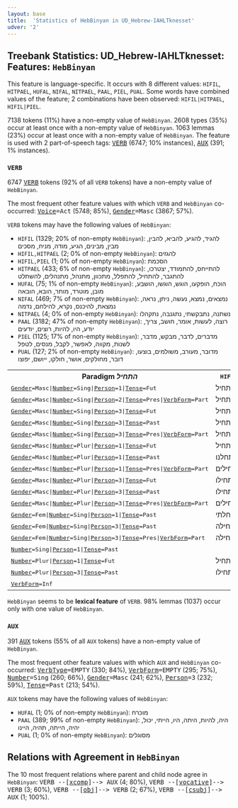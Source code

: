```yaml
---
layout: base
title:  'Statistics of HebBinyan in UD_Hebrew-IAHLTknesset'
udver: '2'
---
```


## Treebank Statistics: UD_Hebrew-IAHLTknesset: Features: `HebBinyan`

This feature is language-specific.
It occurs with 8 different values: `HIFIL`, `HITPAEL`, `HUFAL`, `NIFAL`, `NITPAEL`, `PAAL`, `PIEL`, `PUAL`.
Some words have combined values of the feature; 2 combinations have been observed: `HIFIL|HITPAEL`, `HIFIL|PIEL`.

7138 tokens (11%) have a non-empty value of `HebBinyan`.
2608 types (35%) occur at least once with a non-empty value of `HebBinyan`.
1063 lemmas (23%) occur at least once with a non-empty value of `HebBinyan`.
The feature is used with 2 part-of-speech tags: <tt><a href="he_iahltknesset-pos-VERB.html">VERB</a></tt> (6747; 10% instances), <tt><a href="he_iahltknesset-pos-AUX.html">AUX</a></tt> (391; 1% instances).

### `VERB`

6747 <tt><a href="he_iahltknesset-pos-VERB.html">VERB</a></tt> tokens (92% of all `VERB` tokens) have a non-empty value of `HebBinyan`.

The most frequent other feature values with which `VERB` and `HebBinyan` co-occurred: <tt><a href="he_iahltknesset-feat-Voice.html">Voice</a></tt><tt>=Act</tt> (5748; 85%), <tt><a href="he_iahltknesset-feat-Gender.html">Gender</a></tt><tt>=Masc</tt> (3867; 57%).

`VERB` tokens may have the following values of `HebBinyan`:

* `HIFIL` (1329; 20% of non-empty `HebBinyan`): להגיד, להגיע, להביא, להבין, מבין, מבינים, הגיע, מודה, מניח, מסכים
* `HIFIL,HITPAEL` (2; 0% of non-empty `HebBinyan`): להגזים
* `HIFIL,PIEL` (1; 0% of non-empty `HebBinyan`): הסכמת
* `HITPAEL` (433; 6% of non-empty `HebBinyan`): להתייחס, להתמודד, יצטרכו, להתגבר, להתחיל, להתפלל, מתכוון, מתנהל, מתנהלים, להשתלט
* `HUFAL` (75; 1% of non-empty `HebBinyan`): הוכח, הופקעו, הוגש, הוגשו, הושבע, מובן, מוטרד, מותר, הובא, הובאה
* `NIFAL` (469; 7% of non-empty `HebBinyan`): נמצאים, נמצא, נעשה, ניתן, נראה, נמצאת, להיכנס, נקרא, להילחם, נדמה
* `NITPAEL` (4; 0% of non-empty `HebBinyan`): נשתנה, נתבקשתי, נתגנבה, נתקהלו
* `PAAL` (3182; 47% of non-empty `HebBinyan`): רוצה, לעשות, אומר, חושב, צריך, יודע, היו, להיות, רוצים, יודעים
* `PIEL` (1125; 17% of non-empty `HebBinyan`): מדברים, לדבר, מבקש, מדבר, לשנות, מקווה, לאפשר, לקבל, מנסים, לטפל
* `PUAL` (127; 2% of non-empty `HebBinyan`): מדובר, מעורב, משולמים, בוצעו, דובר, מחולקים, אושר, חולקו, ייושם, יפוצו

<table>
  <tr><th>Paradigm <i>התחיל</i></th><th><tt>HIFIL</tt></th><th><tt>HITPAEL</tt></th><th><tt>PAAL</tt></th></tr>
  <tr><td><tt><tt><a href="he_iahltknesset-feat-Gender.html">Gender</a></tt><tt>=Masc</tt>|<tt><a href="he_iahltknesset-feat-Number.html">Number</a></tt><tt>=Sing</tt>|<tt><a href="he_iahltknesset-feat-Person.html">Person</a></tt><tt>=1</tt>|<tt><a href="he_iahltknesset-feat-Tense.html">Tense</a></tt><tt>=Fut</tt></tt></td><td>אתחיל</td><td></td><td></td></tr>
  <tr><td><tt><tt><a href="he_iahltknesset-feat-Gender.html">Gender</a></tt><tt>=Masc</tt>|<tt><a href="he_iahltknesset-feat-Number.html">Number</a></tt><tt>=Sing</tt>|<tt><a href="he_iahltknesset-feat-Person.html">Person</a></tt><tt>=2</tt>|<tt><a href="he_iahltknesset-feat-Tense.html">Tense</a></tt><tt>=Pres</tt>|<tt><a href="he_iahltknesset-feat-VerbForm.html">VerbForm</a></tt><tt>=Part</tt></tt></td><td>מתחיל</td><td></td><td></td></tr>
  <tr><td><tt><tt><a href="he_iahltknesset-feat-Gender.html">Gender</a></tt><tt>=Masc</tt>|<tt><a href="he_iahltknesset-feat-Number.html">Number</a></tt><tt>=Sing</tt>|<tt><a href="he_iahltknesset-feat-Person.html">Person</a></tt><tt>=3</tt>|<tt><a href="he_iahltknesset-feat-Tense.html">Tense</a></tt><tt>=Fut</tt></tt></td><td>יתחיל</td><td></td><td></td></tr>
  <tr><td><tt><tt><a href="he_iahltknesset-feat-Gender.html">Gender</a></tt><tt>=Masc</tt>|<tt><a href="he_iahltknesset-feat-Number.html">Number</a></tt><tt>=Sing</tt>|<tt><a href="he_iahltknesset-feat-Person.html">Person</a></tt><tt>=3</tt>|<tt><a href="he_iahltknesset-feat-Tense.html">Tense</a></tt><tt>=Past</tt></tt></td><td>התחיל</td><td>התחיל</td><td></td></tr>
  <tr><td><tt><tt><a href="he_iahltknesset-feat-Gender.html">Gender</a></tt><tt>=Masc</tt>|<tt><a href="he_iahltknesset-feat-Number.html">Number</a></tt><tt>=Sing</tt>|<tt><a href="he_iahltknesset-feat-Person.html">Person</a></tt><tt>=3</tt>|<tt><a href="he_iahltknesset-feat-Tense.html">Tense</a></tt><tt>=Pres</tt>|<tt><a href="he_iahltknesset-feat-VerbForm.html">VerbForm</a></tt><tt>=Part</tt></tt></td><td>מתחיל</td><td></td><td></td></tr>
  <tr><td><tt><tt><a href="he_iahltknesset-feat-Gender.html">Gender</a></tt><tt>=Masc</tt>|<tt><a href="he_iahltknesset-feat-Number.html">Number</a></tt><tt>=Plur</tt>|<tt><a href="he_iahltknesset-feat-Person.html">Person</a></tt><tt>=1</tt>|<tt><a href="he_iahltknesset-feat-Tense.html">Tense</a></tt><tt>=Fut</tt></tt></td><td>נתחיל</td><td></td><td></td></tr>
  <tr><td><tt><tt><a href="he_iahltknesset-feat-Gender.html">Gender</a></tt><tt>=Masc</tt>|<tt><a href="he_iahltknesset-feat-Number.html">Number</a></tt><tt>=Plur</tt>|<tt><a href="he_iahltknesset-feat-Person.html">Person</a></tt><tt>=1</tt>|<tt><a href="he_iahltknesset-feat-Tense.html">Tense</a></tt><tt>=Past</tt></tt></td><td>התחלנו</td><td></td><td>התחלנו</td></tr>
  <tr><td><tt><tt><a href="he_iahltknesset-feat-Gender.html">Gender</a></tt><tt>=Masc</tt>|<tt><a href="he_iahltknesset-feat-Number.html">Number</a></tt><tt>=Plur</tt>|<tt><a href="he_iahltknesset-feat-Person.html">Person</a></tt><tt>=1</tt>|<tt><a href="he_iahltknesset-feat-Tense.html">Tense</a></tt><tt>=Pres</tt>|<tt><a href="he_iahltknesset-feat-VerbForm.html">VerbForm</a></tt><tt>=Part</tt></tt></td><td>מתחילים</td><td></td><td></td></tr>
  <tr><td><tt><tt><a href="he_iahltknesset-feat-Gender.html">Gender</a></tt><tt>=Masc</tt>|<tt><a href="he_iahltknesset-feat-Number.html">Number</a></tt><tt>=Plur</tt>|<tt><a href="he_iahltknesset-feat-Person.html">Person</a></tt><tt>=3</tt>|<tt><a href="he_iahltknesset-feat-Tense.html">Tense</a></tt><tt>=Fut</tt></tt></td><td>יתחילו</td><td></td><td></td></tr>
  <tr><td><tt><tt><a href="he_iahltknesset-feat-Gender.html">Gender</a></tt><tt>=Masc</tt>|<tt><a href="he_iahltknesset-feat-Number.html">Number</a></tt><tt>=Plur</tt>|<tt><a href="he_iahltknesset-feat-Person.html">Person</a></tt><tt>=3</tt>|<tt><a href="he_iahltknesset-feat-Tense.html">Tense</a></tt><tt>=Past</tt></tt></td><td>התחילו</td><td></td><td></td></tr>
  <tr><td><tt><tt><a href="he_iahltknesset-feat-Gender.html">Gender</a></tt><tt>=Masc</tt>|<tt><a href="he_iahltknesset-feat-Number.html">Number</a></tt><tt>=Plur</tt>|<tt><a href="he_iahltknesset-feat-Person.html">Person</a></tt><tt>=3</tt>|<tt><a href="he_iahltknesset-feat-Tense.html">Tense</a></tt><tt>=Pres</tt>|<tt><a href="he_iahltknesset-feat-VerbForm.html">VerbForm</a></tt><tt>=Part</tt></tt></td><td>מתחילים</td><td></td><td></td></tr>
  <tr><td><tt><tt><a href="he_iahltknesset-feat-Gender.html">Gender</a></tt><tt>=Fem</tt>|<tt><a href="he_iahltknesset-feat-Number.html">Number</a></tt><tt>=Sing</tt>|<tt><a href="he_iahltknesset-feat-Person.html">Person</a></tt><tt>=1</tt>|<tt><a href="he_iahltknesset-feat-Tense.html">Tense</a></tt><tt>=Past</tt></tt></td><td>התחלתי</td><td></td><td></td></tr>
  <tr><td><tt><tt><a href="he_iahltknesset-feat-Gender.html">Gender</a></tt><tt>=Fem</tt>|<tt><a href="he_iahltknesset-feat-Number.html">Number</a></tt><tt>=Sing</tt>|<tt><a href="he_iahltknesset-feat-Person.html">Person</a></tt><tt>=3</tt>|<tt><a href="he_iahltknesset-feat-Tense.html">Tense</a></tt><tt>=Past</tt></tt></td><td>התחילה</td><td></td><td></td></tr>
  <tr><td><tt><tt><a href="he_iahltknesset-feat-Gender.html">Gender</a></tt><tt>=Fem</tt>|<tt><a href="he_iahltknesset-feat-Number.html">Number</a></tt><tt>=Sing</tt>|<tt><a href="he_iahltknesset-feat-Person.html">Person</a></tt><tt>=3</tt>|<tt><a href="he_iahltknesset-feat-Tense.html">Tense</a></tt><tt>=Pres</tt>|<tt><a href="he_iahltknesset-feat-VerbForm.html">VerbForm</a></tt><tt>=Part</tt></tt></td><td>מתחילה</td><td></td><td></td></tr>
  <tr><td><tt><tt><a href="he_iahltknesset-feat-Number.html">Number</a></tt><tt>=Sing</tt>|<tt><a href="he_iahltknesset-feat-Person.html">Person</a></tt><tt>=1</tt>|<tt><a href="he_iahltknesset-feat-Tense.html">Tense</a></tt><tt>=Past</tt></tt></td><td></td><td>התחלתי</td><td></td></tr>
  <tr><td><tt><tt><a href="he_iahltknesset-feat-Number.html">Number</a></tt><tt>=Plur</tt>|<tt><a href="he_iahltknesset-feat-Person.html">Person</a></tt><tt>=1</tt>|<tt><a href="he_iahltknesset-feat-Tense.html">Tense</a></tt><tt>=Fut</tt></tt></td><td>נתחיל</td><td></td><td></td></tr>
  <tr><td><tt><tt><a href="he_iahltknesset-feat-Number.html">Number</a></tt><tt>=Plur</tt>|<tt><a href="he_iahltknesset-feat-Person.html">Person</a></tt><tt>=3</tt>|<tt><a href="he_iahltknesset-feat-Tense.html">Tense</a></tt><tt>=Past</tt></tt></td><td>התחילו</td><td></td><td></td></tr>
  <tr><td><tt><tt><a href="he_iahltknesset-feat-VerbForm.html">VerbForm</a></tt><tt>=Inf</tt></tt></td><td></td><td>להתחיל</td><td></td></tr>
</table>

`HebBinyan` seems to be **lexical feature** of `VERB`. 98% lemmas (1037) occur only with one value of `HebBinyan`.

### `AUX`

391 <tt><a href="he_iahltknesset-pos-AUX.html">AUX</a></tt> tokens (55% of all `AUX` tokens) have a non-empty value of `HebBinyan`.

The most frequent other feature values with which `AUX` and `HebBinyan` co-occurred: <tt><a href="he_iahltknesset-feat-VerbType.html">VerbType</a></tt><tt>=EMPTY</tt> (330; 84%), <tt><a href="he_iahltknesset-feat-VerbForm.html">VerbForm</a></tt><tt>=EMPTY</tt> (295; 75%), <tt><a href="he_iahltknesset-feat-Number.html">Number</a></tt><tt>=Sing</tt> (260; 66%), <tt><a href="he_iahltknesset-feat-Gender.html">Gender</a></tt><tt>=Masc</tt> (241; 62%), <tt><a href="he_iahltknesset-feat-Person.html">Person</a></tt><tt>=3</tt> (232; 59%), <tt><a href="he_iahltknesset-feat-Tense.html">Tense</a></tt><tt>=Past</tt> (213; 54%).

`AUX` tokens may have the following values of `HebBinyan`:

* `HUFAL` (1; 0% of non-empty `HebBinyan`): מוכרח
* `PAAL` (389; 99% of non-empty `HebBinyan`): היה, להיות, היתה, היו, הייתי, יכול, יהיה, הייתה, תהיה, היינו
* `PUAL` (1; 0% of non-empty `HebBinyan`): מסוגלים

## Relations with Agreement in `HebBinyan`

The 10 most frequent relations where parent and child node agree in `HebBinyan`:
<tt>VERB --[<tt><a href="he_iahltknesset-dep-xcomp.html">xcomp</a></tt>]--> AUX</tt> (4; 80%),
<tt>VERB --[<tt><a href="he_iahltknesset-dep-vocative.html">vocative</a></tt>]--> VERB</tt> (3; 60%),
<tt>VERB --[<tt><a href="he_iahltknesset-dep-obj.html">obj</a></tt>]--> VERB</tt> (2; 67%),
<tt>VERB --[<tt><a href="he_iahltknesset-dep-csubj.html">csubj</a></tt>]--> AUX</tt> (1; 100%).

